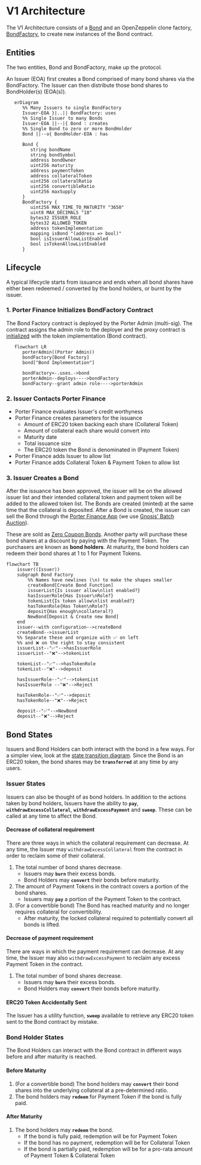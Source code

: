 # V1 Architecture

The V1 Architecture consists of a [Bond](/contracts/Bond.sol) and an OpenZeppelin clone factory, [BondFactory](/contracts/BondFactory.sol), to create new instances of the Bond contract.

## Entities

The two entities, Bond and BondFactory, make up the protocol.

An Issuer (EOA) first creates a Bond comprised of many bond shares via the BondFactory. The Issuer can then distribute those bond shares to BondHolder(s) (EOA(s)).

```mermaid
   erDiagram
      %% Many Issuers to single BondFactory
      Issuer-EOA }|..|| BondFactory: uses
      %% Single Issuer to many Bonds
      Issuer-EOA ||--|{ Bond : creates
      %% Single Bond to zero or more BondHolder
      Bond ||--o{ BondHolder-EOA : has

      Bond {
         string bondName
         string bondSymbol
         address bondOwner
         uint256 maturity
         address paymentToken
         address collateralToken
         uint256 collateralRatio
         uint256 convertibleRatio
         uint256 maxSupply
      }
      BondFactory {
         uint256 MAX_TIME_TO_MATURITY "3650"
         uint8 MAX_DECIMALS "18"
         bytes32 ISSUER_ROLE
         bytes32 ALLOWED_TOKEN
         address tokenImplementation
         mapping isBond "(address => bool)"
         bool isIssuerAllowListEnabled
         bool isTokenAllowListEnabled
      }
```

## Lifecycle

A typical lifecycle starts from issuance and ends when all bond shares have either been redeemed / converted by the bond holders, or burnt by the issuer.

### 1. Porter Finance Initializes BondFactory Contract

The Bond Factory contract is deployed by the Porter Admin (multi-sig). The contract assigns the admin role to the deployer and the proxy contract is [initialized](/contracts/BondFactory.sol#L97) with the token implementation (Bond contract).

```mermaid
   flowchart LR
      porterAdmin((Porter Admin))
      bondFactory[Bond Factory]
      bond["Bond Implementation"]

      bondFactory<-.uses.->bond
      porterAdmin--deploys---->bondFactory
      bondFactory--grant admin role---->porterAdmin

```

### 2. Issuer Contacts Porter Finance

- Porter Finance evaluates Issuer's credit worthyness
- Porter Finance creates parameters for the issuance
  - Amount of ERC20 token backing each share (Collateral Token)
  - Amount of collateral each share would convert into
  - Maturity date
  - Total issuance size
  - The ERC20 token the Bond is denominated in (Payment Token)
- Porter Finance adds Issuer to allow list
- Porter Finance adds Collateral Token & Payment Token to allow list

### 3. Issuer Creates a Bond

After the issuance has been approved, the issuer will be on the allowed issuer list and their intended collateral token and payment token will be added to the allowed token list. The Bonds are created (minted) at the same time that the collateral is deposited. After a Bond is created, the issuer can sell the Bond through the [Porter Finance App](https://app.porter.finance) (we use [Gnosis' Batch Auction](https://github.com/gnosis/ido-contracts)).

These are sold as [Zero Coupon Bonds](https://docs.porter.finance/portal/financial-concepts/zero-coupon-bonds). Another party will purchase these bond shares at a discount by paying with the Payment Token. The purchasers are known as **bond holders**. At maturity, the bond holders can redeem their bond shares at 1 to 1 for Payment Tokens.

```mermaid
flowchart TB
    issuer((Issuer))
    subgraph Bond Factory
        %% Names have newlines (\n) to make the shapes smaller
        createBond[Create Bond Function]
        issuerList{Is issuer allow\nlist enabled?}
        hasIssuerRole{Has Issuer\nRole?}
        tokenList{Is token allow\nlist enabled?}
        hasTokenRole{Has Token\nRole?}
        deposit{Has enough\ncollateral?}
        NewBond[Deposit & Create new Bond]
    end
    issuer--with configuration-->createBond
    createBond-->issuerList
    %% Separate these and organize with ✅ on left
    %% and ❌ on the right to stay consistent
    issuerList--"✅"-->hasIssuerRole
    issuerList--"❌"-->tokenList

    tokenList--"✅"-->hasTokenRole
    tokenList--"❌"-->deposit

    hasIssuerRole--"✅"-->tokenList
    hasIssuerRole --"❌"-->Reject

    hasTokenRole--"✅"-->deposit
    hasTokenRole--"❌"-->Reject

    deposit--"✅"-->NewBond
    deposit--"❌"-->Reject
```

## Bond States

Issuers and Bond Holders can both interact with the bond in a few ways. For a simpler view, look at the [state transition diagram](/spec/stateMachine.md). Since the Bond is an ERC20 token, the bond shares may be **`transferred`** at any time by any users.

### Issuer States

Issuers can also be thought of as bond holders. In addition to the actions taken by bond holders, Issuers have the ability to **`pay`**, **`withdrawExcessCollateral`**, **`withdrawExcessPayment`** and **`sweep`**. These can be called at any time to affect the Bond.

#### Decrease of collateral requirement

There are three ways in which the collateral requirement can decrease. At any time, the Issuer may `withdrawExcessCollateral` from the contract in order to reclaim some of their collateral.

1. The total number of bond shares decrease.
   - Issuers may **`burn`** their excess bonds.
   - Bond Holders may **`convert`** their bonds before maturity.
2. The amount of Payment Tokens in the contract covers a portion of the bond shares.
   - Issuers may **`pay`** a portion of the Payment Token to the contract.
3. (For a convertible bond) The Bond has reached maturity and no longer requires collateral for convertibility.
   - After maturity, the locked collateral required to potentially convert all bonds is lifted.

#### Decrease of payment requirement

There are ways in which the payment requirement can decrease. At any time, the Issuer may also `withdrawExcessPayment` to reclaim any excess Payment Token in the contract.

1. The total number of bond shares decrease.
   - Issuers may **`burn`** their excess bonds.
   - Bond Holders may **`convert`** their bonds before maturity.

#### ERC20 Token Accidentally Sent

The Issuer has a utility function, **`sweep`** available to retrieve any ERC20 token sent to the Bond contract by mistake.

### Bond Holder States

The Bond Holders can interact with the Bond contract in different ways before and after maturity is reached.

#### Before Maturity

1. (For a convertible bond) The bond holders may **`convert`** their bond shares into the underlying collateral at a pre-determined ratio.
2. The bond holders may **`redeem`** for Payment Token if the bond is fully paid.

#### After Maturity

1. The bond holders may **`redeem`** the bond.
   - If the bond is fully paid, redemption will be for Payment Token
   - If the bond has no payment, redemption will be for Collateral Token
   - If the bond is partially paid, redemption will be for a pro-rata amount of Payment Token & Collateral Token
